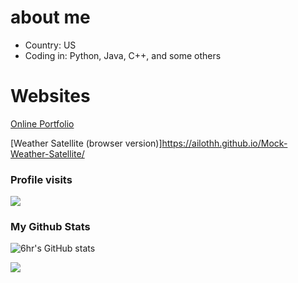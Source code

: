 # about me
- Country: US
- Coding in: Python, Java, C++, and some others
# Websites
[Online Portfolio](https://ailothh.github.io/website2/)


[Weather Satellite (browser version)]https://ailothh.github.io/Mock-Weather-Satellite/

### Profile visits
<p> <img src="https://profile-counter.glitch.me/ailothh/count.svg" /> </p>  

### My Github Stats
![6hr's GitHub stats](https://github-readme-stats.vercel.app/api?username=ailothh&show_icons=true&theme=midnight-purple)

![](https://github-readme-stats.vercel.app/api/top-langs/?username=ailothh&hide=php&theme=midnight-purple)



